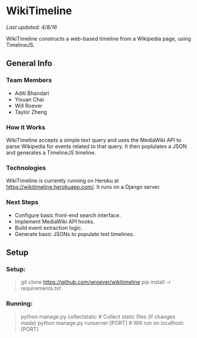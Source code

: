 WikiTimeline
============
*Last updated: 4/8/16*

WikiTimeline constructs a web-based timeline from a Wikipedia page, using TimelineJS.

General Info
------------

### Team Members

* Aditi Bhandari
* Yixuan Chai
* Will Roever
* Taylor Zheng

### How it Works
WikiTimeline accepts a simple text query and uses the MediaWiki API to parse Wikipedia for events related to that query. It then poplulates a JSON and generates a TimelineJS timeline. 

### Technologies
WikiTimeline is currently running on Heroku at https://wikitimeline.herokuapp.com/. It runs on a Django server.

### Next Steps
* Configure basic front-end search interface.
* Implement MediaWiki API hooks.
* Build event extraction logic.
* Generate basic JSONs to populate test timelines.

Setup
-----

### Setup:

> git clone https://github.com/wroever/wikitimeline
> pip install -r requirements.txt

### Running:

> python manage.py collectstatic # Collect static files (if changes made)
> python manage.py runserver [PORT] # Will run on localhost:[PORT]
